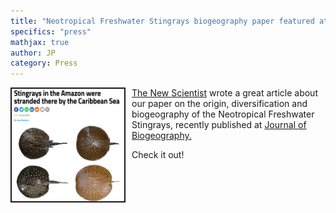 ```yaml
---
title: "Neotropical Freshwater Stingrays biogeography paper featured at The New Scientist"
specifics: "press"
mathjax: true
author: JP
category: Press
---
```

<img style="float: left; margin: 0px 10px 10px 0px" src="/img/biogeo_newscientist.jpg" width="180px" height="180px" border="2px">

[The New Scientist](https://www.newscientist.com/article/2273362-stingrays-in-the-amazon-were-stranded-there-by-the-caribbean-sea/) wrote a great article about our paper on the origin, diversification and biogeography of the Neotropical Freshwater Stingrays, recently published at [Journal of Biogeography.](https://onlinelibrary.wiley.com/doi/full/10.1111/jbi.14086)

Check it out!
